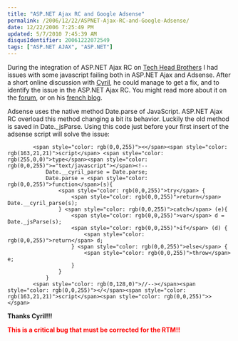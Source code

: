 ```yaml
---
title: "ASP.NET Ajax RC and Google Adsense"
permalink: /2006/12/22/ASPNET-Ajax-RC-and-Google-Adsense/
date: 12/22/2006 7:25:49 PM
updated: 5/7/2010 7:45:39 AM
disqusIdentifier: 20061222072549
tags: ["ASP.NET AJAX", "ASP.NET"]
---
```

During the integration of ASP.NET Ajax RC on [Tech Head Brothers](http://www.techheadbrothers.com/ "Tech Head Brothers") I had issues with some javascript failing both in ASP.NET Ajax and Adsense. After a short online discussion with [Cyril](http://blogs.codes-sources.com/cyril/default.aspx), he could manage to get a fix, and to identify the issue in the ASP.NET Ajax RC. You might read more about it on the [forum](http://forums.asp.net/thread/1501276.aspx), or on his [french blog](http://blogs.codes-sources.com/cyril/archive/2006/12/17/atlas-et-google-adsense-bug-avec-la-methode-date-parse.aspx).

Adsense uses the native method Date.parse of JavaScript. ASP.NET Ajax RC overload this method changing a bit its behavior. Luckily the old method is saved in Date._jsParse. Using this code just before your first insert of the adsense script will solve the issue:
<!-- more -->

            <span style="color: rgb(0,0,255)"><</span><span style="color: rgb(163,21,21)">script</span> <span style="color: rgb(255,0,0)">type</span><span style="color: rgb(0,0,255)">="text/javascript"></span><!--
                Date.__cyril_parse = Date.parse; 
                Date.parse = <span style="color: rgb(0,0,255)">function</span>(s){
                    <span style="color: rgb(0,0,255)">try</span> {
                        <span style="color: rgb(0,0,255)">return</span> Date.__cyril_parse(s);
                    } <span style="color: rgb(0,0,255)">catch</span> (e){
                        <span style="color: rgb(0,0,255)">var</span> d = Date._jsParse(s);
                        <span style="color: rgb(0,0,255)">if</span> (d) {
                            <span style="color: rgb(0,0,255)">return</span> d; 
                        } <span style="color: rgb(0,0,255)">else</span> {
                            <span style="color: rgb(0,0,255)">throw</span> e;
                        } 
                    }
                }
            <span style="color: rgb(0,128,0)">//--></span><span style="color: rgb(0,0,255)"></</span><span style="color: rgb(163,21,21)">script</span><span style="color: rgb(0,0,255)">></span>
[](http://11011.net/software/vspaste)


**Thanks Cyril!!!**

**<font color="#ff0000">This is a critical bug that must be corrected for the RTM!!</font>**

